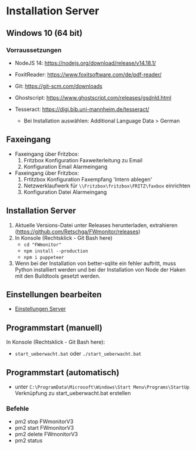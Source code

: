# Installation Server

## Windows 10 (64 bit)

### Vorraussetzungen

-   NodeJS 14: https://nodejs.org/download/release/v14.18.1/
-   FoxitReader: https://www.foxitsoftware.com/de/pdf-reader/
-   Git: https://git-scm.com/downloads
-   Ghostscript: https://www.ghostscript.com/releases/gsdnld.html
-   Tesseract: https://digi.bib.uni-mannheim.de/tesseract/

    -   Bei Installation auswählen: Additional Language Data > German

## Faxeingang

-   Faxeingang über Fritzbox:
    1. Fritzbox Konfiguration Faxweiterleitung zu Email
    2. Konfiguration Email Alarmeingang
-   Faxeingang über Fritzbox:
    1. Frtitzbox Konfiguration Faxempfang 'Intern ablegen'
    2. Netzwerklaufwerk für `\\Fritzbox\fritzbox\FRITZ\faxbox` einrichten
    3. Konfiguration Datei Alarmeingang

## Installation Server

1. Aktuelle Versions-Datei unter Releases herunterladen, extrahieren
   (https://github.com/Retschga/FWmonitor/releases)
2. In Konsole (Rechtsklick - Git Bash here)
    - `cd "FWmonitor"`
    - `npm install --production`
    - `npm i puppeteer`
3. Wenn bei der Installation von better-sqlite ein fehler auftritt, muss Python installiert werden
   und bei der Installation von Node der Haken mit den Buildtools gesetzt werden.

## Einstellungen bearbeiten

-   [Einstellungen Server](Einstellungen_Server.md)

## Programmstart (manuell)

In Konsole (Rechtsklick - Git Bash here):

-   `start_ueberwacht.bat` oder `./start_ueberwacht.bat`

## Programmstart (automatisch)

-   unter `C:\ProgramData\Microsoft\Windows\Start Menu\Programs\StartUp` Verknüpfung zu
    start_ueberwacht.bat erstellen

### Befehle

-   pm2 stop FWmonitorV3
-   pm2 start FWmonitorV3
-   pm2 delete FWmonitorV3
-   pm2 status
